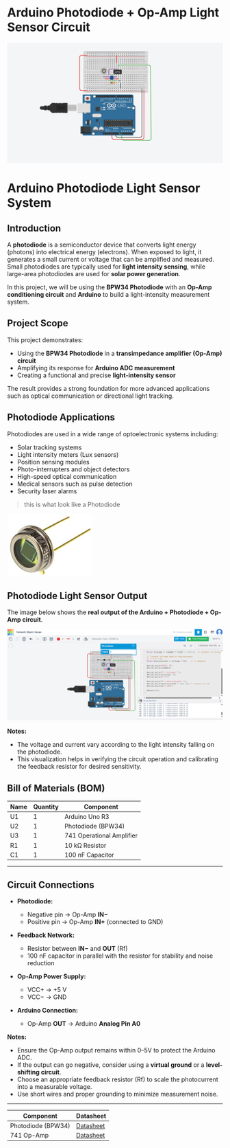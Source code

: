 # Arduino Photodiode + Op-Amp Light Sensor Circuit
![Circuit Diagram](images/wiring.png)

# Arduino Photodiode Light Sensor System

## Introduction
A **photodiode** is a semiconductor device that converts light energy (photons) into electrical energy (electrons). When exposed to light, it generates a small current or voltage that can be amplified and measured. Small photodiodes are typically used for **light intensity sensing**, while large-area photodiodes are used for **solar power generation**.

In this project, we will be using the **BPW34 Photodiode** with an **Op-Amp conditioning circuit** and **Arduino** to build a light-intensity measurement system.

## Project Scope

This project demonstrates:

- Using the **BPW34 Photodiode** in a **transimpedance amplifier (Op-Amp) circuit**
- Amplifying its response for **Arduino ADC measurement**
- Creating a functional and precise **light-intensity sensor**

The result provides a strong foundation for more advanced applications such as optical communication or directional light tracking.

## Photodiode Applications

Photodiodes are used in a wide range of optoelectronic systems including:

- Solar tracking systems
- Light intensity meters (Lux sensors)
- Position sensing modules
- Photo-interrupters and object detectors
- High-speed optical communication
- Medical sensors such as pulse detection
- Security laser alarms

> this is what look like a Photodiode

!['kl](images/pin-photo-diode.jpg)

## Photodiode Light Sensor Output

The image below shows the **real output of the Arduino + Photodiode + Op-Amp circuit**.  

![Photodiode Output](images/output.png)

**Notes:**
- The voltage and current vary according to the light intensity falling on the photodiode.
- This visualization helps in verifying the circuit operation and calibrating the feedback resistor for desired sensitivity.
## Bill of Materials (BOM)

| Name | Quantity | Component |
|------|----------|-----------|
| U1   | 1        | Arduino Uno R3 |
| U2   | 1        | Photodiode (BPW34) |
| U3   | 1        | 741 Operational Amplifier |
| R1   | 1        | 10 kΩ Resistor |
| C1   | 1        | 100 nF Capacitor |

---
## Circuit Connections

- **Photodiode:**
  - Negative pin → Op-Amp **IN−**
  - Positive pin → Op-Amp **IN+** (connected to GND)
  
- **Feedback Network:**
  - Resistor between **IN−** and **OUT** (Rf)
  - 100 nF capacitor in parallel with the resistor for stability and noise reduction

- **Op-Amp Power Supply:**
  - VCC+ → +5 V
  - VCC− → GND

- **Arduino Connection:**
  - Op-Amp **OUT** → Arduino **Analog Pin A0**

**Notes:**
- Ensure the Op-Amp output remains within 0–5V to protect the Arduino ADC.
- If the output can go negative, consider using a **virtual ground** or a **level-shifting circuit**.
- Choose an appropriate feedback resistor (Rf) to scale the photocurrent into a measurable voltage.
- Use short wires and proper grounding to minimize measurement noise.
---
| Component | Datasheet |
|-----------|-----------|
| Photodiode (BPW34) | [Datasheet](https://www.vishay.com/docs/81584/bpw34.pdf) |
| 741 Op-Amp | [Datasheet](https://www.ti.com/lit/ds/symlink/ua741.pdf) |



